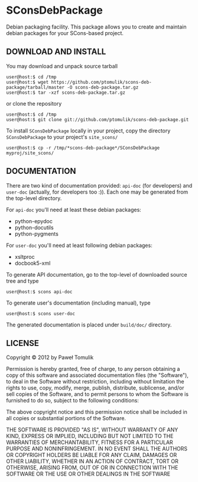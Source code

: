 SConsDebPackage
===============

Debian packaging facility. This package allows you to create and maintain
debian packages for your SCons-based project.

DOWNLOAD AND INSTALL
--------------------

You may download and unpack source tarball
    
    user@host:$ cd /tmp
    user@host:$ wget https://github.com/ptomulik/scons-deb-package/tarball/master -O scons-deb-package.tar.gz
    user@host:$ tar -xzf scons-deb-package.tar.gz

or clone the repository

    user@host:$ cd /tmp
    user@host:$ git clone git://github.com/ptomulik/scons-deb-package.git

To install ``SConsDebPackage`` locally in your project, copy the directory
``SConsDebPackage`` to your project's ``site_scons/``

    user@host:$ cp -r /tmp/*scons-deb-package*/SConsDebPackage myproj/site_scons/

DOCUMENTATION
-------------

There are two kind of documentation provided: ``api-doc`` (for developers) and
``user-doc`` (actually, for developers too :)). Each one may be generated from
the top-level directory. 

For ``api-doc`` you'll need at least these debian packages:

  * python-epydoc
  * python-docutils
  * python-pygments

For ``user-doc`` you'll need at least following debian packages:

  * xsltproc
  * docbook5-xml

To generate API documentation, go to the top-level of downloaded source tree
and type

    user@host:$ scons api-doc

To generate user's documentation (including manual), type

    user@host:$ scons user-doc

The generated documentation is placed under ``build/doc/`` directory.

LICENSE
-------

Copyright &copy; 2012 by Paweł Tomulik

Permission is hereby granted, free of charge, to any person obtaining a copy
of this software and associated documentation files (the "Software"), to deal
in the Software without restriction, including without limitation the rights
to use, copy, modify, merge, publish, distribute, sublicense, and/or sell
copies of the Software, and to permit persons to whom the Software is
furnished to do so, subject to the following conditions:

The above copyright notice and this permission notice shall be included in all
copies or substantial portions of the Software.

THE SOFTWARE IS PROVIDED "AS IS", WITHOUT WARRANTY OF ANY KIND, EXPRESS OR
IMPLIED, INCLUDING BUT NOT LIMITED TO THE WARRANTIES OF MERCHANTABILITY,
FITNESS FOR A PARTICULAR PURPOSE AND NONINFRINGEMENT. IN NO EVENT SHALL THE
AUTHORS OR COPYRIGHT HOLDERS BE LIABLE FOR ANY CLAIM, DAMAGES OR OTHER
LIABILITY, WHETHER IN AN ACTION OF CONTRACT, TORT OR OTHERWISE, ARISING FROM,
OUT OF OR IN CONNECTION WITH THE SOFTWARE OR THE USE OR OTHER DEALINGS IN THE
SOFTWARE
